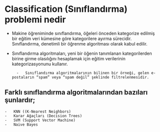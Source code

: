 # Classification (Sınıflandırma) problemi nedir

* Makine öğreniminde sınıflandırma, öğeleri önceden kategorize edilmiş bir eğitim veri kümesine göre kategorilere ayırma sürecidir. Sınıflandırma, denetimli bir öğrenme algoritması olarak kabul edilir.

* Sınıflandırma algoritmaları, yeni bir öğenin tanımlanan kategorilerden birine girme olasılığını hesaplamak için eğitim verilerinin kategorizasyonunu kullanır.

        -   Sınıflandırma algoritmalarının bilinen bir örneği, gelen e-postaların “spam” veya “spam değil” şeklinde filtrelenmesidir.

## Farklı sınıflandırma algoritmalarından bazıları şunlardır;
    -   KNN ((K-Nearest Neighbors)
    -   Karar Ağaçları (Decision Trees)
    -   SVM (Support Vector Machine)
    -   Naive Bayes
